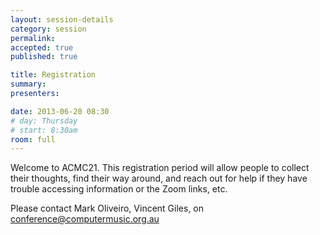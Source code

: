 ```yaml
---
layout: session-details
category: session
permalink:
accepted: true
published: true 

title: Registration
summary:
presenters:

date: 2013-06-20 08:30
# day: Thursday
# start: 8:30am
room: full
---
```


Welcome to ACMC21. This registration period will allow people to collect their thoughts, find their way around, and reach out for help if they have trouble
accessing information or the Zoom links, etc. 

Please contact Mark Oliveiro, Vincent Giles, on conference@computermusic.org.au
